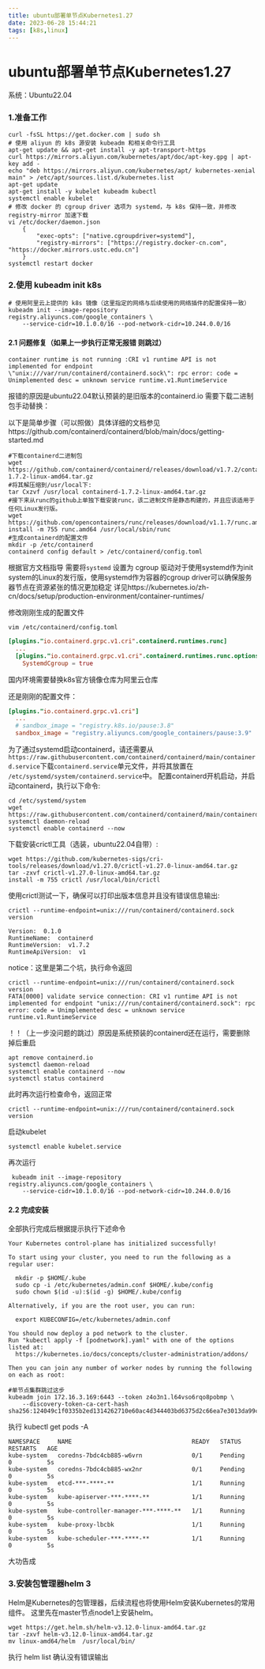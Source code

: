 ```yaml
---
title: ubuntu部署单节点Kubernetes1.27
date: 2023-06-28 15:44:21
tags: [k8s,linux]
---
```

# ubuntu部署单节点Kubernetes1.27

系统：Ubuntu22.04

### 1.准备工作

```shell
curl -fsSL https://get.docker.com | sudo sh
# 使用 aliyun 的 k8s 源安装 kubeadm 和相关命令行工具
apt-get update && apt-get install -y apt-transport-https
curl https://mirrors.aliyun.com/kubernetes/apt/doc/apt-key.gpg | apt-key add -
echo "deb https://mirrors.aliyun.com/kubernetes/apt/ kubernetes-xenial main" > /etc/apt/sources.list.d/kubernetes.list
apt-get update
apt-get install -y kubelet kubeadm kubectl
systemctl enable kubelet
# 修改 docker 的 cgroup driver 选项为 systemd，与 k8s 保持一致，并修改 registry-mirror 加速下载
vi /etc/docker/daemon.json
    {
        "exec-opts": ["native.cgroupdriver=systemd"],
        "registry-mirrors": ["https://registry.docker-cn.com", "https://docker.mirrors.ustc.edu.cn"]
    }
systemctl restart docker
```

### 2.使用 kubeadm init k8s

```shell
# 使用阿里云上提供的 k8s 镜像（这里指定的网络与后续使用的网络插件的配置保持一致）
kubeadm init --image-repository registry.aliyuncs.com/google_containers \
    --service-cidr=10.1.0.0/16 --pod-network-cidr=10.244.0.0/16
```

#### 2.1 问题修复（如果上一步执行正常无报错 则跳过）

```shell
container runtime is not running :CRI v1 runtime API is not implemented for endpoint \"unix:///var/run/containerd/containerd.sock\": rpc error: code = Unimplemented desc = unknown service runtime.v1.RuntimeService
```

报错的原因是ubuntu22.04默认预装的是旧版本的containerd.io 需要下载二进制包手动替换：

以下是简单步骤（可以照做）具体详细的文档参见https://github.com/containerd/containerd/blob/main/docs/getting-started.md

```shell
#下载containerd二进制包
wget https://github.com/containerd/containerd/releases/download/v1.7.2/containerd-1.7.2-linux-amd64.tar.gz
#将其解压缩到/usr/local下:
tar Cxzvf /usr/local containerd-1.7.2-linux-amd64.tar.gz
#接下来从runc的github上单独下载安装runc，该二进制文件是静态构建的，并且应该适用于任何Linux发行版。
wget https://github.com/opencontainers/runc/releases/download/v1.1.7/runc.amd64
install -m 755 runc.amd64 /usr/local/sbin/runc
#生成containerd的配置文件
mkdir -p /etc/containerd
containerd config default > /etc/containerd/config.toml
```

根据官方文档指导 需要将`systemd` 设置为 cgroup 驱动对于使用systemd作为init system的Linux的发行版，使用systemd作为容器的cgroup driver可以确保服务器节点在资源紧张的情况更加稳定 详见https://kubernetes.io/zh-cn/docs/setup/production-environment/container-runtimes/

修改刚刚生成的配置文件

```shell
vim /etc/containerd/config.toml
```

```toml
[plugins."io.containerd.grpc.v1.cri".containerd.runtimes.runc]
  ...
  [plugins."io.containerd.grpc.v1.cri".containerd.runtimes.runc.options]
    SystemdCgroup = true
```

国内环境需要替换k8s官方镜像仓库为阿里云仓库

还是刚刚的配置文件：

```toml
[plugins."io.containerd.grpc.v1.cri"]
  ...
  # sandbox_image = "registry.k8s.io/pause:3.8"
  sandbox_image = "registry.aliyuncs.com/google_containers/pause:3.9"
```

为了通过systemd启动containerd，请还需要从`https://raw.githubusercontent.com/containerd/containerd/main/containerd.service`下载`containerd.service`单元文件，并将其放置在` /etc/systemd/system/containerd.service`中。 配置containerd开机启动，并启动containerd，执行以下命令:

```shell
cd /etc/systemd/system
wget https://raw.githubusercontent.com/containerd/containerd/main/containerd.service
systemctl daemon-reload
systemctl enable containerd --now 
```

下载安装crictl工具（选装，ubuntu22.04自带）:

```shell
wget https://github.com/kubernetes-sigs/cri-tools/releases/download/v1.27.0/crictl-v1.27.0-linux-amd64.tar.gz
tar -zxvf crictl-v1.27.0-linux-amd64.tar.gz
install -m 755 crictl /usr/local/bin/crictl
```

使用crictl测试一下，确保可以打印出版本信息并且没有错误信息输出:

```shell
crictl --runtime-endpoint=unix:///run/containerd/containerd.sock  version

Version:  0.1.0
RuntimeName:  containerd
RuntimeVersion:  v1.7.2
RuntimeApiVersion:  v1
```

notice：这里是第二个坑，执行命令返回 

```shell
crictl --runtime-endpoint=unix:///run/containerd/containerd.sock  version
FATA[0000] validate service connection: CRI v1 runtime API is not implemented for endpoint "unix:///run/containerd/containerd.sock": rpc error: code = Unimplemented desc = unknown service runtime.v1.RuntimeService
```

！！（上一步没问题的跳过）原因是系统预装的containerd还在运行，需要删除掉后重启 

```shell
apt remove containerd.io
systemctl daemon-reload
systemctl enable containerd --now
systemctl status containerd
```

此时再次运行检查命令，返回正常

```shell
crictl --runtime-endpoint=unix:///run/containerd/containerd.sock  version
```

启动kubelet

```shell
systemctl enable kubelet.service
```

再次运行

```shell
 kubeadm init --image-repository registry.aliyuncs.com/google_containers \
    --service-cidr=10.1.0.0/16 --pod-network-cidr=10.244.0.0/16
```

#### 2.2 完成安装

全部执行完成后根据提示执行下述命令

```shell
Your Kubernetes control-plane has initialized successfully!

To start using your cluster, you need to run the following as a regular user:
	
  mkdir -p $HOME/.kube
  sudo cp -i /etc/kubernetes/admin.conf $HOME/.kube/config
  sudo chown $(id -u):$(id -g) $HOME/.kube/config

Alternatively, if you are the root user, you can run:

  export KUBECONFIG=/etc/kubernetes/admin.conf

You should now deploy a pod network to the cluster.
Run "kubectl apply -f [podnetwork].yaml" with one of the options listed at:
  https://kubernetes.io/docs/concepts/cluster-administration/addons/

Then you can join any number of worker nodes by running the following on each as root:

#单节点集群跳过这步
kubeadm join 172.16.3.169:6443 --token z4o3n1.l64vso6rqo8pobmp \
	--discovery-token-ca-cert-hash sha256:124049c1f0335b2ed1314262710e60ac4d344403bd6375d2c66ea7e3013da99c
```

执行 kubectl get pods -A

```shell
NAMESPACE     NAME                                  READY   STATUS    RESTARTS   AGE
kube-system   coredns-7bdc4cb885-w6vrn              0/1     Pending   0          5s
kube-system   coredns-7bdc4cb885-wx2nr              0/1     Pending   0          5s
kube-system   etcd-***-****-**                      1/1     Running   0          5s
kube-system   kube-apiserver-***-****-**            1/1     Running   0          5s
kube-system   kube-controller-manager-***-****-**   1/1     Running   0          5s
kube-system   kube-proxy-lbcbk                      1/1     Running   0          5s
kube-system   kube-scheduler-***-****-**            1/1     Running   0          5s
```

大功告成

### 3.安装包管理器helm 3

Helm是Kubernetes的包管理器，后续流程也将使用Helm安装Kubernetes的常用组件。 这里先在master节点node1上安装helm。

```shell
wget https://get.helm.sh/helm-v3.12.0-linux-amd64.tar.gz
tar -zxvf helm-v3.12.0-linux-amd64.tar.gz
mv linux-amd64/helm  /usr/local/bin/
```

执行 helm list 确认没有错误输出
